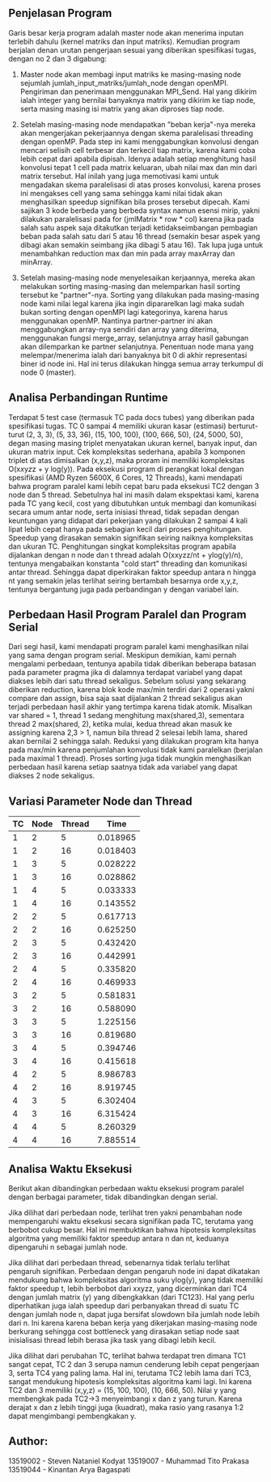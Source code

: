 ## Penjelasan Program

Garis besar kerja program adalah master node akan menerima inputan terlebih dahulu (kernel matriks dan input matriks). Kemudian program berjalan denan urutan pengerjaan sesuai yang diberikan spesifikasi tugas, dengan no 2 dan 3 digabung:

1. Master node akan membagi input matriks ke masing-masing node sejumlah jumlah_input_matriks/jumlah_node dengan openMPI. Pengiriman dan penerimaan menggunakan MPI_Send. Hal yang dikirim ialah integer yang bernilai banyaknya matrix yang dikirim ke tiap node, serta masing masing isi matrix yang akan diproses tiap node.

2. Setelah masing-masing node mendapatkan "beban kerja"-nya mereka akan mengerjakan pekerjaannya dengan skema paralelisasi threading dengan openMP. Pada step ini kami menggabungkan konvolusi dengan mencari selisih cell terbesar dan terkecil tiap matrix, karena kami coba lebih cepat dari apabila dipisah. Idenya adalah setiap menghitung hasil konvolusi tepat 1 cell pada matrix keluaran, ubah nilai max dan min dari matrix tersebut. Hal inilah yang juga memotivasi kami untuk mengadakan skema paralelisasi di atas proses konvolusi, karena proses ini mengakses cell yang sama sehingga kami nilai tidak akan menghasilkan speedup signifikan bila proses tersebut dipecah. Kami sajikan 3 kode berbeda yang berbeda syntax namun esensi mirip, yakni dilakukan paralelisasi pada for (jmlMatrix * row * col) karena jika pada salah satu aspek saja ditakutkan terjadi ketidakseimbangan pembagian beban pada salah satu dari 5 atau 16 thread (semakin besar aspek yang dibagi akan semakin seimbang jika dibagi 5 atau 16). Tak lupa juga untuk menambahkan reduction max dan min pada array maxArray dan minArray.

3. Setelah masing-masing node menyelesaikan kerjaannya, mereka akan melakukan sorting masing-masing dan melemparkan hasil sorting tersebut ke "partner"-nya. Sorting yang dilakukan pada masing-masing node kami nilai legal karena jika ingin dipararelkan lagi maka sudah bukan sorting dengan openMPI lagi kategorinya, karena harus menggunakan openMP. Nantinya partner-partner ini akan menggabungkan array-nya sendiri dan array yang diterima, menggunakan fungsi merge_array, selanjutnya array hasil gabungan akan dilemparkan ke partner selanjutnya. Penentuan node mana yang melempar/menerima ialah dari banyaknya bit 0 di akhir representasi biner id node ini. Hal ini terus dilakukan hingga semua array terkumpul di node 0 (master).

## Analisa Perbandingan Runtime

Terdapat 5 test case (termasuk TC pada docs tubes) yang diberikan pada spesifikasi tugas. TC 0 sampai 4 memiliki ukuran kasar (estimasi) berturut-turut (2, 3, 3), (5, 33, 36), (15, 100, 100), (100, 666, 50), (24, 5000, 50), degan masing masing triplet menyatakan ukuran kernel, banyak input, dan ukuran matrix input. Cek kompleksitas sederhana, apabila 3 komponen triplet di atas dimisalkan (x,y,z), maka proram ini memiliki kompleksitas O(x*x*y*z*z + y log(y)). Pada eksekusi program di perangkat lokal dengan spesifikasi (AMD Ryzen 5600X, 6 Cores, 12 Threads), kami mendapati bahwa program paralel kami lebih cepat baru pada eksekusi TC2 dengan 3 node dan 5 thread. Sebetulnya hal ini masih dalam ekspektasi kami, karena pada TC yang kecil, cost yang dibutuhkan untuk membagi dan komunikasi secara umum antar node, serta inisiasi thread, tidak sepadan dengan keuntungan yang didapat dari pekerjaan yang dilakukan 2 sampai 4 kali lipat lebih cepat hanya pada sebagian kecil dari proses penghitungan. Speedup yang dirasakan semakin signifikan seiring naiknya kompleksitas dan ukuran TC. Penghitungan singkat kompleksitas program apabila dijalankan dengan n node dan t thread adalah O(xxyzz/nt + ylog(y)/n), tentunya mengabaikan konstanta "cold start" threading dan komunikasi antar thread. Sehingga dapat diperkirakan faktor speedup antara n hingga nt yang semakin jelas terlihat seiring bertambah besarnya orde x,y,z, tentunya bergantung juga pada perbandingan y dengan variabel lain.

## Perbedaan Hasil Program Paralel dan Program Serial

Dari segi hasil, kami mendapati program paralel kami menghasilkan nilai yang sama dengan program serial. Meskipun demikian, kami pernah mengalami perbedaan, tentunya apabila tidak diberikan beberapa batasan pada parameter pragma jika di dalamnya terdapat variabel yang dapat diakses lebih dari satu thread sekaligus. Sebelum solusi yang sekarang diberikan reduction, karena blok kode max/min terdiri dari 2 operasi yakni compare dan assign, bisa saja saat dijalankan 2 thread sekaligus akan terjadi perbedaan hasil akhir yang tertimpa karena tidak atomik. Misalkan var shared = 1, thread 1 sedang menghitung max(shared,3), sementara thread 2 max(shared, 2), ketika mulai, kedua thread akan masuk ke assigning karena 2,3 > 1, namun bila thread 2 selesai lebih lama, shared akan bernilai 2 sehingga salah. Reduksi yang dilakukan program kita hanya pada max/min karena penjumlahan konvolusi tidak kami paralelkan (berjalan pada maximal 1 thread). Proses sorting juga tidak mungkin menghasilkan perbedaan hasil karena setiap saatnya tidak ada variabel yang dapat diakses 2 node sekaligus.

## Variasi Parameter Node dan Thread
| TC | Node | Thread |   Time   |
|----|------|--------|----------|
|  1 |   2  |    5   | 0.018965 |
|  1 |   2  |   16   | 0.018403 |
|  1 |   3  |    5   | 0.028222 |
|  1 |   3  |   16   | 0.028862 |
|  1 |   4  |    5   | 0.033333 |
|  1 |   4  |   16   | 0.143552 |
|  2 |   2  |    5   | 0.617713 |
|  2 |   2  |   16   | 0.625250 |
|  2 |   3  |    5   | 0.432420 |
|  2 |   3  |   16   | 0.442991 |
|  2 |   4  |    5   | 0.335820 |
|  2 |   4  |   16   | 0.469933 |
|  3 |   2  |    5   | 0.581831 |
|  3 |   2  |   16   | 0.588090 |
|  3 |   3  |    5   | 1.225156 |
|  3 |   3  |   16   | 0.819680 |
|  3 |   4  |    5   | 0.394746 |
|  3 |   4  |   16   | 0.415618 |
|  4 |   2  |    5   | 8.986783 |
|  4 |   2  |   16   | 8.919745 |
|  4 |   3  |    5   | 6.302404 |
|  4 |   3  |   16   | 6.315424 |
|  4 |   4  |    5   | 8.260329 |
|  4 |   4  |   16   | 7.885514 |

## Analisa Waktu Eksekusi

Berikut akan dibandingkan perbedaan waktu eksekusi program paralel dengan berbagai parameter, tidak dibandingkan dengan serial.

Jika dilihat dari perbedaan node, terlihat tren yakni penambahan node mempengaruhi waktu eksekusi secara signifikan pada TC, terutama yang berbobot cukup besar. Hal ini membuktikan bahwa hipotesis kompleksitas algoritma yang memiliki faktor speedup antara n dan nt, keduanya dipengaruhi n sebagai jumlah node.

Jika dilihat dari perbedaan thread, sebenarnya tidak terlalu terlihat pengaruh signifikan. Perbedaan dengan pengaruh node ini dapat dikatakan mendukung bahwa kompleksitas algoritma suku ylog(y), yang tidak memiliki faktor speedup t, lebih berbobot dari xxyzz, yang dicerminkan dari TC4 dengan jumlah matrix (y) yang dibengkakkan (dari TC123). Hal yang perlu diperhatikan juga ialah speedup dari perbanyakan thread di suatu TC dengan jumlah node n, dapat juga bersifat slowdown bila jumlah node lebih dari n. Ini karena karena beban kerja yang dikerjakan masing-masing node berkurang sehingga cost bottleneck yang dirasakan setiap node saat inisialisasi thread lebih berasa jika task yang dibagi lebih kecil.

Jika dilihat dari perubahan TC, terlihat bahwa terdapat tren dimana TC1 sangat cepat, TC 2 dan 3 serupa namun cenderung lebih cepat pengerjaan 3, serta TC4 yang paling lama. Hal ini, terutama TC2 lebih lama dari TC3, sangat mendukung hipotesis kompleksitas algoritma kami lagi. Ini karena TC2 dan 3 memiliki (x,y,z) = (15, 100, 100), (10, 666, 50). Nilai y yang membengkak pada TC2->3 menyeimbangi x dan z yang turun. Karena derajat x dan z lebih tinggi juga (kuadrat), maka rasio yang rasanya 1:2 dapat mengimbangi pembengkakan y.

## Author:
13519002 - Steven Nataniel Kodyat
13519007 - Muhammad Tito Prakasa
13519044 - Kinantan Arya Bagaspati